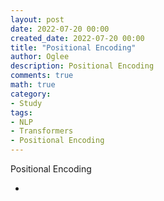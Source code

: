 ```yaml
---
layout: post
date: 2022-07-20 00:00
created_date: 2022-07-20 00:00
title: "Positional Encoding"
author: Oglee
description: Positional Encoding
comments: true
math: true
category: 
- Study
tags:
- NLP
- Transformers
- Positional Encoding
---
```


Positional Encoding
<!--more-->

- 
